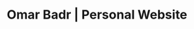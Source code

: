 ---
layout: index
permalink: /
ref: index
lang: en

title: Omar Badr | Personal Website
welcome: Hello, My name is
showname: Omar Badr
job: Software Developer
button: See my Projects
---